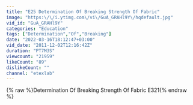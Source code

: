 ```yaml
---
title: "E25 Determination Of Breaking Strength Of Fabric"
image: "https:\/\/i.ytimg.com\/vi\/GuA_GRAHl9Y\/hqdefault.jpg"
vid_id: "GuA_GRAHl9Y"
categories: "Education"
tags: ["Determination","Of","Breaking"]
date: "2022-03-16T18:12:47+03:00"
vid_date: "2011-12-02T12:16:42Z"
duration: "PT7M3S"
viewcount: "21959"
likeCount: "89"
dislikeCount: ""
channel: "etexlab"
---
```

{% raw %}Determination Of Breaking Strength Of Fabric E321{% endraw %}
